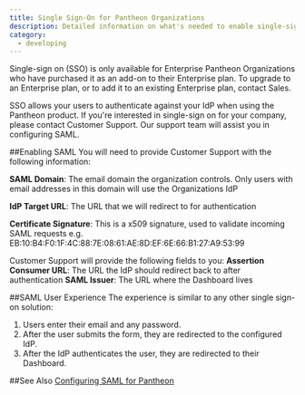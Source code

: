 ```yaml
---
title: Single Sign-On for Pantheon Organizations
description: Detailed information on what's needed to enable single-sign on for your company.
category:
  - developing
---
```


Single-sign on (SSO) is only available for Enterprise Pantheon Organizations who have purchased it as an add-on to their Enterprise plan. To upgrade to an Enterprise plan, or to add it to an existing Enterprise plan, contact Sales.

SSO allows your users to authenticate against your IdP when using the Pantheon product. If you're interested in single-sign on for your company, please contact Customer Support. Our support team will assist you in configuring SAML.

##Enabling SAML
You will need to provide Customer Support with the following information:

**SAML Domain**: The email domain the organization controls. Only users with email addresses in this domain will use the Organizations IdP

**IdP Target URL**: The URL that we will redirect to for authentication

**Certificate Signature**: This is a x509 signature, used to validate incoming SAML requests e.g. EB:10:B4:F0:1F:4C:88:7E:08:61:AE:8D:EF:6E:66:B1:27:A9:53:99

Customer Support will provide the following fields to you:
**Assertion Consumer URL**: The URL the IdP should redirect back to after authentication
**SAML Issuer**: The URL where the Dashboard lives

##SAML User Experience
The experience is similar to any other single sign-on solution:  
1. Users enter their email and any password.  
2. After the user submits the form, they are redirected to the configured IdP.  
3. After the IdP authenticates the user, they are redirected to their Dashboard.


##See Also
[Configuring SAML for Pantheon](https://onelogin.zendesk.com/hc/en-us/articles/204356174-Configuring-SAML-for-Pantheon)
